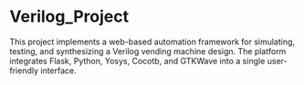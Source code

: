 # Verilog_Project
This project implements a web-based automation framework for simulating, testing, and synthesizing a Verilog vending machine design. The platform integrates Flask, Python, Yosys, Cocotb, and GTKWave into a single user-friendly interface.

